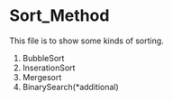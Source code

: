 # Sort_Method
This file is to show some kinds of sorting.
1. BubbleSort
2. InserationSort
3. Mergesort
4. BinarySearch(*additional)
